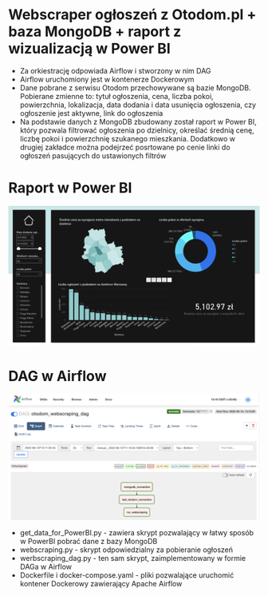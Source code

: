 # Webscraper ogłoszeń z Otodom.pl + baza MongoDB + raport z wizualizacją w Power BI

- Za orkiestrację odpowiada Airflow i stworzony w nim DAG
- Airflow uruchomiony jest w kontenerze Dockerowym
- Dane pobrane z serwisu Otodom przechowywane są bazie MongoDB. Pobierane zmienne to: tytuł ogłoszenia, cena, liczba pokoi, powierzchnia, lokalizacja, data dodania i data usunięcia ogłoszenia, czy ogłoszenie jest aktywne, link do ogłoszenia
- Na podstawie danych z MongoDB zbudowany został raport w Power BI, który pozwala filtrować ogłoszenia po dzielnicy, określać średnią cenę, liczbę pokoi i powierzchnię szukanego mieszkania. Dodatkowo w drugiej zakładce można podejrzeć posrtowane po cenie linki do ogłoszeń pasujących do ustawionych filtrów

# Raport w Power BI

![Power BI](/img/powerbi.png)

# DAG w Airflow

![Airflow](/img/airflow.png)

- get_data_for_PowerBI.py - zawiera skrypt pozwalający w łatwy sposób w PowerBI pobrać dane z bazy MongoDB
- webscraping.py - skrypt odpowiedzialny za pobieranie ogłoszeń
- werbscraping_dag.py - ten sam skrypt, zaimplementowany w formie DAGa w Airflow
- Dockerfile i docker-compose.yaml - pliki pozwalające uruchomić kontener Dockerowy zawierający Apache Airflow

